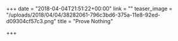 +++
date = "2018-04-04T21:51:22+00:00"
link = ""
teaser_image = "/uploads/2018/04/04/38282061-796c3bd6-375a-11e8-92ed-d09304cf57c3.png"
title = "Prove Nothing"

+++
